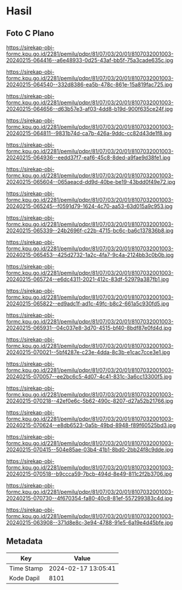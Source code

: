 # Hasil

## Foto C Plano

https://sirekap-obj-formc.kpu.go.id/2281/pemilu/pdpr/81/07/03/20/01/8107032001003-20240215-064416--a6e48933-0d25-43af-bb5f-75a3cade635c.jpg

https://sirekap-obj-formc.kpu.go.id/2281/pemilu/pdpr/81/07/03/20/01/8107032001003-20240215-064540--332d8386-ea5b-478c-861e-15a819fac725.jpg

https://sirekap-obj-formc.kpu.go.id/2281/pemilu/pdpr/81/07/03/20/01/8107032001003-20240215-064656--d63b57e3-af03-4dd8-b19d-900f635ce24f.jpg

https://sirekap-obj-formc.kpu.go.id/2281/pemilu/pdpr/81/07/03/20/01/8107032001003-20240215-064811--9831b74d-ca7b-426a-9ddc-cc82d43de1f8.jpg

https://sirekap-obj-formc.kpu.go.id/2281/pemilu/pdpr/81/07/03/20/01/8107032001003-20240215-064936--eedd37f7-eaf6-45c8-8ded-a9fae9d38fe1.jpg

https://sirekap-obj-formc.kpu.go.id/2281/pemilu/pdpr/81/07/03/20/01/8107032001003-20240215-065604--065aeacd-dd9d-40be-be19-43bdd0f49e72.jpg

https://sirekap-obj-formc.kpu.go.id/2281/pemilu/pdpr/81/07/03/20/01/8107032001003-20240215-065245--f0591d79-1624-4c70-aa53-63d015a9c953.jpg

https://sirekap-obj-formc.kpu.go.id/2281/pemilu/pdpr/81/07/03/20/01/8107032001003-20240215-065339--24b2696f-c22b-4715-bc6c-ba6c137836b8.jpg

https://sirekap-obj-formc.kpu.go.id/2281/pemilu/pdpr/81/07/03/20/01/8107032001003-20240215-065453--425d2732-1a2c-4fa7-9c4a-2124bb3c0b0b.jpg

https://sirekap-obj-formc.kpu.go.id/2281/pemilu/pdpr/81/07/03/20/01/8107032001003-20240215-065724--e6dc4311-2021-412c-83df-52979a387fb1.jpg

https://sirekap-obj-formc.kpu.go.id/2281/pemilu/pdpr/81/07/03/20/01/8107032001003-20240215-065822--ed9adc1f-ad1c-49fc-b8c2-661a5c930fd5.jpg

https://sirekap-obj-formc.kpu.go.id/2281/pemilu/pdpr/81/07/03/20/01/8107032001003-20240215-065931--04c037e8-3d70-4515-bf40-8bdf87e0fd4d.jpg

https://sirekap-obj-formc.kpu.go.id/2281/pemilu/pdpr/81/07/03/20/01/8107032001003-20240215-070021--5bf4287e-c23e-4dda-8c3b-e1cac7cce3e1.jpg

https://sirekap-obj-formc.kpu.go.id/2281/pemilu/pdpr/81/07/03/20/01/8107032001003-20240215-070057--ee2bc6c5-4d07-4c41-831c-3a6cc13300f5.jpg

https://sirekap-obj-formc.kpu.go.id/2281/pemilu/pdpr/81/07/03/20/01/8107032001003-20240215-070218--42ef0e6c-5b62-490c-8207-d27a52b21766.jpg

https://sirekap-obj-formc.kpu.go.id/2281/pemilu/pdpr/81/07/03/20/01/8107032001003-20240215-070624--e8db6523-0a5b-49bd-8948-f89f60525bd3.jpg

https://sirekap-obj-formc.kpu.go.id/2281/pemilu/pdpr/81/07/03/20/01/8107032001003-20240215-070415--504e85ae-03b4-41b1-8bd0-2bb24f8c9dde.jpg

https://sirekap-obj-formc.kpu.go.id/2281/pemilu/pdpr/81/07/03/20/01/8107032001003-20240215-070518--b9ccca59-7bcb-494d-8e49-811c2f2b3706.jpg

https://sirekap-obj-formc.kpu.go.id/2281/pemilu/pdpr/81/07/03/20/01/8107032001003-20240215-070730--4f670354-fa80-40c8-81ef-557299383c4d.jpg

https://sirekap-obj-formc.kpu.go.id/2281/pemilu/pdpr/81/07/03/20/01/8107032001003-20240215-063908--371d8e8c-3e94-4788-91e5-6a19e4d45bfe.jpg


## Metadata

| Key        | Value               |
| ---------- | ------------------- |
| Time Stamp | 2024-02-17 13:05:41 |
| Kode Dapil | 8101                |



